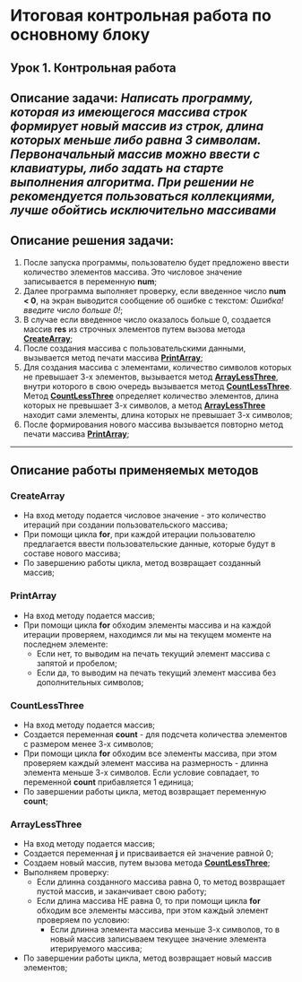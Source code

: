 # Итоговая контрольная работа по основному блоку
## Урок 1. Контрольная работа
## **Описание задачи**: *Написать программу, которая из имеющегося массива строк формирует новый массив из строк, длина которых меньше либо равна 3 символам. Первоначальный массив можно ввести с клавиатуры, либо задать на старте выполнения алгоритма. При решении не рекомендуется пользоваться коллекциями, лучше обойтись исключительно массивами*

## Описание решения задачи:
1. После запуска программы, пользователю будет предложено ввести количество элементов массива. Это числовое значение записывается в переменную **num**;
2. Далее программа выполняет проверку, если введенное число **num < 0**, на экран выводится сообщение об ошибке с текстом: *Ошибка! введите число больше 0!*;
3. В случае если введенное число оказалось больше 0, создается массив **res** из строчных элементов путем вызова метода **[CreateArray](#createarray)**;
4. После создания массива с пользовательскими данными, вызывается метод печати массива **[PrintArray](#printarray)**;
5. Для создания массива с элементами, количество символов которых не превышает 3-х элементов, вызывается метод **[ArrayLessThree](#arraylessthree)**, внутри которого в свою очередь вызывается метод **[CountLessThree](#countlessthree)**. Метод **[CountLessThree](#countlessthree)** определяет количество элементов, длина которых не превышает 3-х символов, а метод **[ArrayLessThree](#arraylessthree)** находит сами элементы, длина которых не превышает 3-х символов;
6. После формирования нового массива вызывается повторно метод печати массива **[PrintArray](#printarray)**;

------------------------------------------------------------------------------

## Описание работы применяемых методов

### CreateArray
* На вход методу подается числовое значение - это количество итераций при создании пользовательского массива;
* При помощи цикла **for**, при каждой итерации пользователю предлагается ввести пользовательские данные, которые будут в составе нового массива;
* По завершению работы цикла, метод возвращает созданный массив;


### PrintArray

* На вход методу подается массив;
* При помощи цикла **for** обходим элементы массива и на каждой итерации проверяем, находимся ли мы на текущем моменте на последнем элементе:
    * Если нет, то выводим на печать текущий элемент массива с запятой и пробелом;
    * Если да, то выводим на печать текущий элемент массива без дополнительных символов;

### CountLessThree

* На вход методу подается массив;
* Создается переменная **count** - для подсчета количества элементов с размером менее 3-х символов;
* При помощи цикла **for** обходим все элементы массива, при этом проверяем каждый элемент массива на размерность - длинна элемента меньше 3-х символов. Если условие совпадает, то переменной **count** прибавляется 1 единица;
* По завершении работы цикла, метод возвращает переменную **count**;

### ArrayLessThree

* На вход методу подается массив;
* Создается переменная **j** и присваивается ей значение равной 0;
* Создаем новый массив, путем вызова метода **[CountLessThree](#countlessthree)**;
* Выполняем проверку:
    * Если длинна созданного массива равна 0, то метод возвращает пустой массив, и заканчивает свою работу;
    * Если длина массива НЕ равна 0, то при помощи цикла **for** обходим все элементы массива, при этом каждый элемент проверяем по условию: 
        * Если длинна элемента массива меньше 3-х символов, то в новый массив записываем текущее значение элемента итерируемого массива;
* По завершении работы цикла, метод возвращает новый массив элементов;